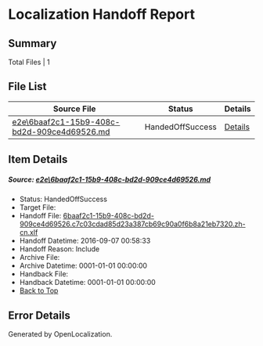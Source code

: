 # <a name='report-top'></a> Localization Handoff Report

## Summary
 Total Files | 1

## File List
 Source File | Status | Details 
 ----------- | ------ | ------- 
 [e2e\6baaf2c1-15b9-408c-bd2d-909ce4d69526.md](https://github.com/OpenLocalizationTestOrg/ol-test0/blob/b00e6f25beecfedf4cf67b55a388ff1264eaac1c/e2e/6baaf2c1-15b9-408c-bd2d-909ce4d69526.md) | HandedOffSuccess | [Details](#4e30800eedb89a9b4b4720e577d797132d98cf0d6)

## Item Details
##### <a name='4e30800eedb89a9b4b4720e577d797132d98cf0d6'></a> Source: [e2e\6baaf2c1-15b9-408c-bd2d-909ce4d69526.md](https://github.com/OpenLocalizationTestOrg/ol-test0/blob/b00e6f25beecfedf4cf67b55a388ff1264eaac1c/e2e/6baaf2c1-15b9-408c-bd2d-909ce4d69526.md)
* Status: HandedOffSuccess
* Target File: 
* Handoff File: [6baaf2c1-15b9-408c-bd2d-909ce4d69526.c7c03cdad85d23a387cb69c90a0f6b8a21eb7320.zh-cn.xlf](https://github.com/OpenLocalizationTestOrg/ol-test0-handoff/blob/20a1b6125c23897dfc6c165b4ad64d1a6ee9cbb9/ol-handoff/OpenLocalizationTestOrg/ol-test0-zhcn/ci/ht/6baaf2c1-15b9-408c-bd2d-909ce4d69526.c7c03cdad85d23a387cb69c90a0f6b8a21eb7320.zh-cn.xlf)
* Handoff Datetime: 2016-09-07 00:58:33
* Handoff Reason: Include
* Archive File: 
* Archive Datetime: 0001-01-01 00:00:00
* Handback File: 
* Handback Datetime: 0001-01-01 00:00:00
* [Back to Top](#report-top)


## Error Details

Generated by OpenLocalization.
